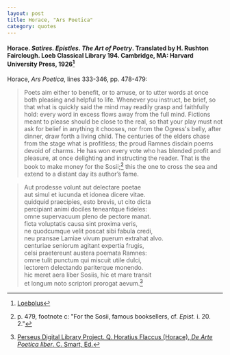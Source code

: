 ```yaml
---
layout: post
title: Horace, "Ars Poetica"
category: quotes
---
```


#### Horace. *Satires. Epistles. The Art of Poetry*. Translated by H. Rushton Fairclough. Loeb Classical Library 194. Cambridge, MA: Harvard University Press, 1926[^1]

Horace, *Ars Poetica*, lines 333-346, pp. 478-479:

> Poets aim either to benefit, or to amuse, or to utter words at once both pleasing and helpful to life. Whenever you instruct, be brief, so that what is quickly said the mind may readily grasp and faithfully hold: every word in excess flows away from the full mind. Fictions meant to please should be close to the real, so that your play must not ask for belief in anything it chooses, nor from the Ogress's belly, after dinner, draw forth a living child. The centuries of the elders chase from the stage what is profitless; the proud Ramnes disdain poems devoid of charms. He has won every vote who has blended profit and pleasure, at once delighting and instructing the reader. That is the book to make money for the Sosii;[^2] this the one to cross the sea and extend to a distant day its author’s fame.

> Aut prodesse volunt aut delectare poetae  
> aut simul et iucunda et idonea dicere vitae.  
> quidquid praecipies, esto brevis, ut cito dicta  
> percipiant animi dociles teneantque fideles:  
> omne supervacuum pleno de pectore manat.  
> ficta voluptatis causa sint proxima veris,  
> ne quodcumque velit poscat sibi fabula credi,  
> neu pransae Lamiae vivum puerum extrahat alvo.  
> centuriae seniorum agitant expertia frugis,  
> celsi praetereunt austera poemata Ramnes:  
> omne tulit punctum qui miscuit utile dulci,  
> lectorem delectando pariterque monendo.  
> hic meret aera liber Sosiis, hic et mare transit  
> et longum noto scriptori prorogat aevum.[^3]

[^1]: [Loebolus](https://ryanfb.github.io/loebolus/)

[^2]: p. 479, footnote c: "For the Sosii, famous booksellers, cf. *Epist.* i. 20. 2."

[^3]: [Perseus Digital Library Project. Q. Horatius Flaccus (Horace), *De Arte Poetica liber*. C. Smart, Ed.](http://data.perseus.org/citations/urn:cts:latinLit:phi0893.phi006.perseus-lat1:309-346)